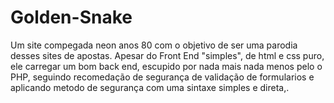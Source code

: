 # Golden-Snake
Um site compegada neon anos 80 com o objetivo de ser uma parodia desses sites de apostas. Apesar do Front End "simples", de html e css puro, ele carregar um bom back end, escupido por nada mais nada menos pelo o PHP, seguindo recomedação de segurança de validação de formularios e aplicando metodo de segurança com uma sintaxe simples e direta,.
